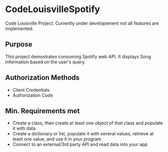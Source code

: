 # CodeLouisvilleSpotify
Code Louisville Project. Currently under developement not all features are implemented.

## Purpose
This project demostrates consuming Spotify web API. It displays Song information based on the user's query. 

## Authorization Methods
 - Client Credentials
 - Authorization Code
## Min. Requirements met
- Create a class, then create at least one object of that class and populate it with data
- Create a dictionary or list, populate it with several values, retrieve at least one value, and use it in your program
- Connect to an external/3rd party API and read data into your app
